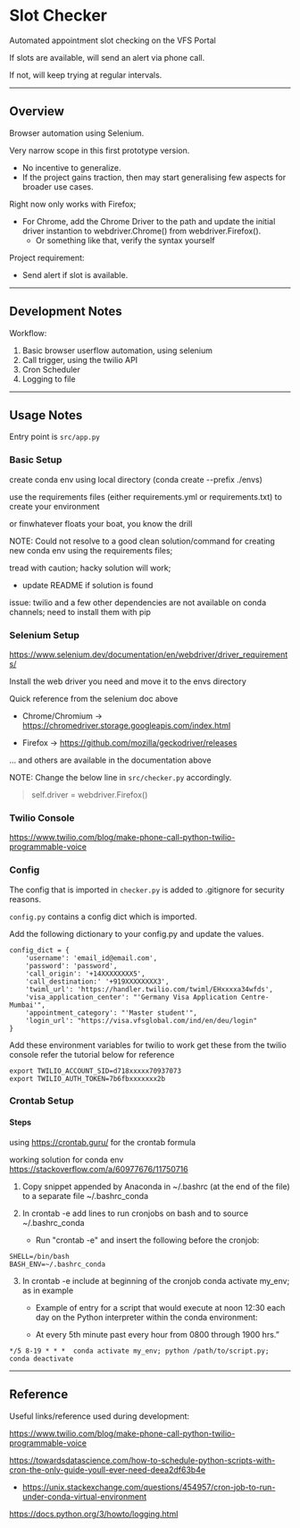 # Slot Checker

Automated appointment slot checking on the VFS Portal

If slots are available, will send an alert via phone call.

If not, will keep trying at regular intervals.

---

## Overview

Browser automation using Selenium.

Very narrow scope in this first prototype version.
- No incentive to generalize.
- If the project gains traction, then may start generalising few aspects for broader use cases.

Right now only works with Firefox;
- For Chrome, add the Chrome Driver to the path and update the initial driver instantion to webdriver.Chrome() from webdriver.Firefox().
	- Or something like that, verify the syntax yourself

Project requirement:
- Send alert if slot is available.

---

## Development Notes

Workflow:

1. Basic browser userflow automation, using selenium
2. Call trigger, using the twilio API
3. Cron Scheduler
4. Logging to file

---

## Usage Notes

Entry point is `src/app.py`

### Basic Setup 

create conda env using local directory (conda create --prefix ./envs)

use the requirements files (either requirements.yml or requirements.txt) to create your environment

or finwhatever floats your boat, you know the drill

NOTE: Could not resolve to a good clean solution/command for creating new conda env using the requirements files;

tread with caution; hacky solution will work;
- update README if solution is found

issue: twilio and a few other dependencies are not available on conda channels; need to install them with pip


### Selenium Setup 

https://www.selenium.dev/documentation/en/webdriver/driver_requirements/

Install the web driver you need and move it to the envs directory

Quick reference from the selenium doc above

- Chrome/Chromium -> https://chromedriver.storage.googleapis.com/index.html

- Firefox	        -> https://github.com/mozilla/geckodriver/releases

... and others are available in the documentation above

NOTE: Change the below line in `src/checker.py` accordingly.

> self.driver = webdriver.Firefox()


### Twilio Console

https://www.twilio.com/blog/make-phone-call-python-twilio-programmable-voice

### Config

The config that is imported in `checker.py` is added to .gitignore for security reasons.

`config.py` contains a config dict which is imported.

Add the following dictionary to your config.py and update the values.


```
config_dict = {
	'username': 'email_id@email.com',
	'password': 'password',
	'call_origin': '+14XXXXXXXX5',
	'call_destination:' '+919XXXXXXXX3',
	'twiml_url': 'https://handler.twilio.com/twiml/EHxxxxa34wfds',
	'visa_application_center': "'Germany Visa Application Centre-Mumbai'",
	'appointment_category': "'Master student'",
	'login_url': "https://visa.vfsglobal.com/ind/en/deu/login"
}
```

Add these environment variables for twilio to work
get these from the twilio console
refer the tutorial below for reference

```
export TWILIO_ACCOUNT_SID=d718xxxxx70937073
export TWILIO_AUTH_TOKEN=7b6fbxxxxxxx2b
```


### Crontab Setup

#### Steps
using https://crontab.guru/ for the crontab formula

working solution for conda env
https://stackoverflow.com/a/60977676/11750716

1. Copy snippet appended by Anaconda in ~/.bashrc (at the end of the file) to a separate file ~/.bashrc_conda

2. In crontab -e add lines to run cronjobs on bash and to source ~/.bashrc_conda

	- Run "crontab -e" and insert the following before the cronjob:

```
SHELL=/bin/bash
BASH_ENV=~/.bashrc_conda
```

3. In crontab -e include at beginning of the cronjob conda activate my_env; as in example

	- Example of entry for a script that would execute at noon 12:30 each day on the Python interpreter within the conda environment:

	- At every 5th minute past every hour from 0800 through 1900 hrs.”

```
*/5 8-19 * * *  conda activate my_env; python /path/to/script.py; conda deactivate
```



---

## Reference

Useful links/reference used during development:

https://www.twilio.com/blog/make-phone-call-python-twilio-programmable-voice

https://towardsdatascience.com/how-to-schedule-python-scripts-with-cron-the-only-guide-youll-ever-need-deea2df63b4e
	
- https://unix.stackexchange.com/questions/454957/cron-job-to-run-under-conda-virtual-environment

https://docs.python.org/3/howto/logging.html
